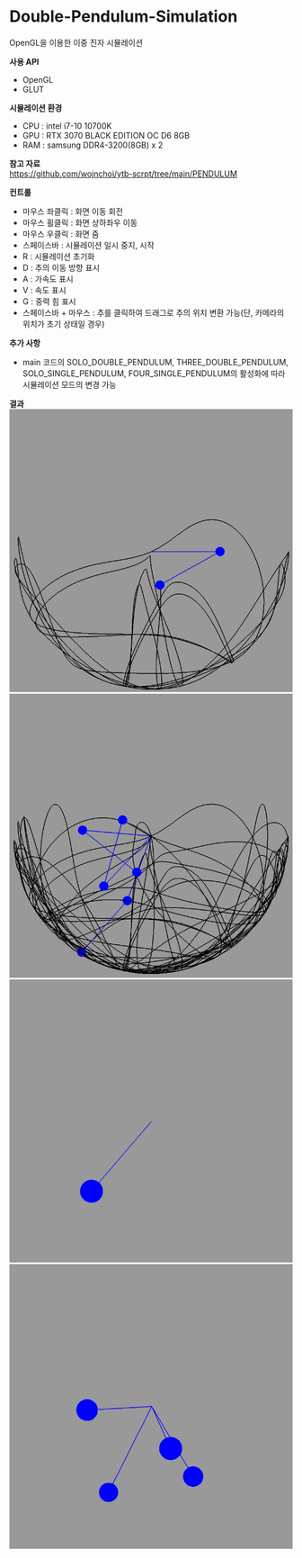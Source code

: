 # Double-Pendulum-Simulation  
OpenGL을 이용한 이중 진자 시뮬레이션  


**사용 API**  
- OpenGL  
- GLUT  


**시뮬레이션 환경**  
- CPU : intel i7-10 10700K  
- GPU : RTX 3070 BLACK EDITION OC D6 8GB  
- RAM : samsung DDR4-3200(8GB) x 2

**참고 자료**  
https://github.com/wojnchoi/ytb-scrpt/tree/main/PENDULUM


**컨트롤**  
- 마우스 좌클릭 : 화면 이동 회전
- 마우스 휠클릭 : 화면 상하좌우 이동  
- 마우스 우클릭 : 화면 줌  
- 스페이스바 : 시뮬레이션 일시 중지, 시작  
- R : 시뮬레이션 초기화  
- D : 추의 이동 방향 표시
- A : 가속도 표시  
- V : 속도 표시
- G : 중력 힘 표시
- 스페이스바 + 마우스 : 추를 클릭하여 드래그로 추의 위치 변환 가능(단, 카메라의 위치가 초기 상태일 경우)  


**추가 사항**  
- main 코드의 SOLO_DOUBLE_PENDULUM, THREE_DOUBLE_PENDULUM, SOLO_SINGLE_PENDULUM, FOUR_SINGLE_PENDULUM의 활성화에 따라 시뮬레이션 모드의 변경 가능  

**결과**  
![Image Alt Text](https://github.com/keastmin/Double-Pendulum-Simulation/blob/main/image/DoublePendulum%20(1).jpg)  
![Image Alt Text](https://github.com/keastmin/Double-Pendulum-Simulation/blob/main/image/DoublePendulum%20(2).jpg)  
![Image Alt Text](https://github.com/keastmin/Double-Pendulum-Simulation/blob/main/image/DoublePendulum%20(3).jpg)  
![Image Alt Text](https://github.com/keastmin/Double-Pendulum-Simulation/blob/main/image/DoublePendulum%20(4).jpg)  
